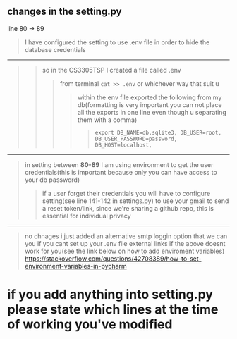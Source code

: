 changes in the setting.py
-
line 80 -> 89
> I have configured the setting to use .env file in order to hide the database credentials
----
> > so in the CS3305TSP I created a file called .env 
> >> from terminal `cat >> .env` or whichever way that suit u
>>>> within the env file exported the following from my db(formatting is very important you can not place all the 
> exports in one line even though u separating them with a comma)
>>>>>`export
DB_NAME=db.sqlite3,
DB_USER=root,
DB_USER_PASSWORD=password,
DB_HOST=localhost,`
----
> in setting between <b>80-89</b> I am using environment to get the user credentials(this is important because only you 
> can have access to your db password) 
>> if a user forget their credentials you will have to configure setting(see line 141-142 in settings.py) to use your gmail to send a reset token/link, 
> since we're sharing a github repo, this is essential for individual privacy
> 
----
> no chnages i just added an alternative smtp loggin option that we can you  if you cant set up your .env file
external links
if the above doesnt work for you(see the link below on how to add enviroment variables)
https://stackoverflow.com/questions/42708389/how-to-set-environment-variables-in-pycharm

# if you add anything into setting.py please state which lines at the time of working you've modified